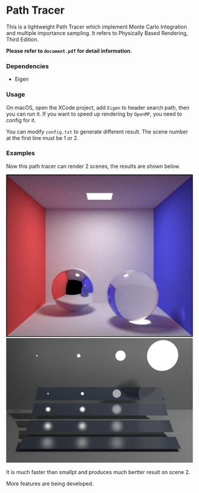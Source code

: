 # Path Tracer

This is a lightweight Path Tracer which implement Monte Carlo Integration and multiple importance sampling. It refers to Physically Based Rendering, Third Edition. 

**Please refer to `document.pdf` for detail information.**

### Dependencies

* Eigen

### Usage

On macOS, open the XCode project, add `Eigen` to header search path, then you can run it. If you want to speed up rendering by `OpenMP`, you need to config for it. 

You can modify `config.txt` to generate different result. The scene number at the first line must be 1 or 2.

### Examples

Now this path tracer can render 2 scenes, the results are shown below.

![](./PathTracer/result/cbox-mis-1024-10-2956s.png) ![](./PathTracer/result/veach-mis-1024-10-1122s.png '描述')



It is much faster than smallpt and produces much bertter result on scene 2.

More features are being developed.